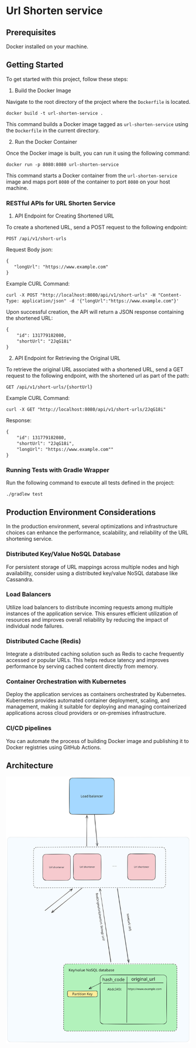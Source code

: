 # Url Shorten service

## Prerequisites
Docker installed on your machine.
## Getting Started
To get started with this project, follow these steps:

1. Build the Docker Image

Navigate to the root directory of the project where the `Dockerfile` is located.
```
docker build -t url-shorten-service .
```

This command builds a Docker image tagged as `url-shorten-service` using the `Dockerfile` in the current directory.

2. Run the Docker Container

Once the Docker image is built, you can run it using the following command:

```
docker run -p 8080:8080 url-shorten-service
```

This command starts a Docker container from the `url-shorten-service` image and maps port `8080` of the container to
port `8080` on your host machine.

### RESTful APIs for URL Shorten Service

1. API Endpoint for Creating Shortened URL

To create a shortened URL, send a POST request to the following endpoint:

```
POST /api/v1/short-urls
```

Request Body json:

```
{
   "longUrl": "https://www.example.com"
}
```

Example CURL Command:

```
curl -X POST "http://localhost:8080/api/v1/short-urls" -H "Content-Type: application/json" -d '{"longUrl":"https://www.example.com"}'
```

Upon successful creation, the API will return a JSON response containing the shortened URL:

```
{
    "id": 131779182080,
    "shortUrl": "2JqG18i"
}
```

2. API Endpoint for Retrieving the Original URL

To retrieve the original URL associated with a shortened URL, send a GET request to the following endpoint, with the
shortened url as part of the path:

```
GET /api/v1/short-urls/{shortUrl}
```

Example CURL Command:

```
curl -X GET "http://localhost:8080/api/v1/short-urls/2JqG18i"
```

Response:

```
{
    "id": 131779182080,
    "shortUrl": "2JqG18i",
    "longUrl": "https://www.example.com""
}
```

### Running Tests with Gradle Wrapper

Run the following command to execute all tests defined in the project:

```
./gradlew test
```
## Production Environment Considerations

In the production environment, several optimizations and infrastructure choices can enhance the performance,
scalability, and reliability of the URL shortening service.

### Distributed Key/Value NoSQL Database

For persistent storage of URL mappings across multiple nodes and high availability, consider using a distributed
key/value NoSQL database like Cassandra.

### Load Balancers

Utilize load balancers to distribute incoming requests among multiple instances of the application service. This ensures
efficient utilization of resources and improves overall reliability by reducing the impact of individual node failures.

### Distributed Cache (Redis)

Integrate a distributed caching solution such as Redis to cache frequently accessed or popular URLs. This helps reduce
latency and improves performance by serving cached content directly from memory.

### Container Orchestration with Kubernetes

Deploy the application services as containers orchestrated by Kubernetes. Kubernetes provides automated container
deployment, scaling, and management, making it suitable for deploying and managing containerized applications across
cloud providers or on-premises infrastructure.

### CI/CD pipelines
You can automate the process of building Docker image and publishing it to Docker registries using GitHub Actions.

## Architecture
![Architecture diagram in production](https://github.com/mehdichitforoosh/url-shortener/blob/main/scalable-production-diagram.svg)